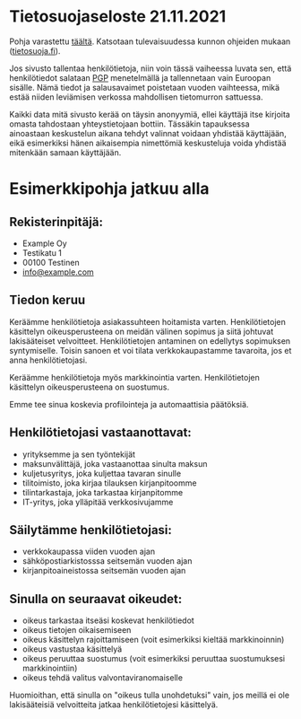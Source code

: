 # Tietosuojaseloste 21.11.2021
Pohja varastettu
[täältä](https://www.verkkokauppablogi.fi/tietosuoja-asetus-selkokielella/).
Katsotaan tulevaisuudessa kunnon ohjeiden mukaan
([tietosuoja.fi](https://tietosuoja.fi/rekisteroidyn-informointi)).

Jos sivusto tallentaa henkilötietoja, niin
voin tässä vaiheessa luvata sen, että henkilötiedot salataan
[PGP](https://en.wikipedia.org/wiki/Pretty_Good_Privacy) menetelmällä ja
tallennetaan vain Euroopan sisälle. Nämä tiedot ja salausavaimet poistetaan vuoden
vaihteessa, mikä estää niiden leviämisen verkossa mahdollisen tietomurron sattuessa.

Kaikki data mitä sivusto kerää on täysin anonyymiä, ellei käyttäjä itse kirjoita
omasta tahdostaan yhteystietojaan bottiin. Tässäkin tapauksessa ainoastaan
keskustelun aikana tehdyt valinnat voidaan yhdistää käyttäjään, eikä esimerkiksi
hänen aikaisempia nimettömiä keskusteluja voida yhdistää mitenkään samaan käyttäjään.


# Esimerkkipohja jatkuu alla
## Rekisterinpitäjä:
- Example Oy
- Testikatu 1
- 00100 Testinen
- info@example.com

## Tiedon keruu
Keräämme henkilötietoja asiakassuhteen hoitamista varten. Henkilötietojen käsittelyn oikeusperusteena on meidän välinen sopimus ja siitä johtuvat lakisääteiset velvoitteet. Henkilötietojen antaminen on edellytys sopimuksen syntymiselle. Toisin sanoen et voi tilata verkkokaupastamme tavaroita, jos et anna henkilötietojasi.

Keräämme henkilötietoja myös markkinointia varten. Henkilötietojen käsittelyn oikeusperusteena on suostumus. 

Emme tee sinua koskevia profilointeja ja automaattisia päätöksiä.

## Henkilötietojasi vastaanottavat:
- yrityksemme ja sen työntekijät
- maksunvälittäjä, joka vastaanottaa sinulta maksun
- kuljetusyritys, joka kuljettaa tavaran sinulle
- tilitoimisto, joka kirjaa tilauksen kirjanpitoomme
- tilintarkastaja, joka tarkastaa kirjanpitomme
- IT-yritys, joka ylläpitää verkkosivujamme

## Säilytämme henkilötietojasi:
- verkkokaupassa viiden vuoden ajan
- sähköpostiarkistosssa seitsemän vuoden ajan
- kirjanpitoaineistossa seitsemän vuoden ajan

## Sinulla on seuraavat oikeudet:
- oikeus tarkastaa itseäsi koskevat henkilötiedot
- oikeus tietojen oikaisemiseen
- oikeus käsittelyn rajoittamiseen (voit esimerkiksi kieltää markkinoinnin)
- oikeus vastustaa käsittelyä
- oikeus peruuttaa suostumus (voit esimerkiksi peruuttaa suostumuksesi markkinointiin)
- oikeus tehdä valitus valvontaviranomaiselle

Huomioithan, että sinulla on "oikeus tulla unohdetuksi" vain, jos meillä ei ole lakisääteisiä velvoitteita jatkaa henkilötietojesi käsittelyä.